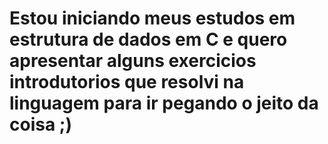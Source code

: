 # Estou iniciando meus estudos em estrutura de dados em C e quero apresentar alguns exercicios introdutorios que resolvi na linguagem para ir pegando o jeito da coisa ;)
